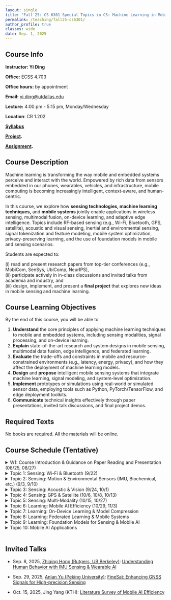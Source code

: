 ```yaml
---
layout: single
title: "Fall'25: CS 6301 Special Topics in CS: Machine Learning in Mobile Computing"
permalink: /teaching/fall25-cs6301/
author_profile: true
classes: wide
date: Sep. 1, 2025
---
```


## Course Info

**Instructor: Yi Ding**

**Office:** ECSS 4.703 

**Office hours:** by appointment 

**Email:** yi.ding@utdallas.edu

**Lecture:** 4:00 pm - 5:15 pm, Monday/Wednesday

**Location**: CR 1.202

**[Syllabus](https://dox.utdallas.edu/syl156169)**

**[Project](https://yi-ding.me/assets/files/Teaching/ML-in-Mobile-Computing-Project.pdf).**

**[Assignment](https://yi-ding.me/assets/files/Teaching/ML-in-Mobile-Computing-Assignment.pdf).**



## Course Description

Machine learning is transforming the way mobile and embedded systems perceive and interact with the world. Empowered by rich data from sensors embedded in our phones, wearables, vehicles, and infrastructure, mobile computing is becoming increasingly intelligent, context-aware, and human-centric.

In this course, we explore how **sensing technologies, machine learning techniques,** and **mobile systems** jointly enable applications in wireless sensing, multimodal fusion, on-device learning, and adaptive edge intelligence. Topics include RF-based sensing (e.g., Wi-Fi, Bluetooth, GPS, satellite), acoustic and visual sensing, inertial and environmental sensing, signal tokenization and feature modeling, mobile system optimization, privacy-preserving learning, and the use of foundation models in mobile and sensing scenarios.

Students are expected to:

(i) read and present research papers from top-tier conferences (e.g., MobiCom, SenSys, UbiComp, NeurIPS), <br>
(ii) participate actively in in-class discussions and invited talks from academia and industry, and <br>
(iii) design, implement, and present a **final project** that explores new ideas in mobile sensing and machine learning.


## Course Learning Objectives

By the end of this course, you will be able to

1. **Understand** the core principles of applying machine learning techniques to mobile and embedded systems, including sensing modalities, signal processing, and on-device learning.
2. **Explain** state-of-the-art research and system designs in mobile sensing, multimodal data fusion, edge intelligence, and federated learning.
3. **Evaluate** the  trade-offs and constraints in mobile and resource-constrained environments (e.g., latency, energy, privacy), and how they affect the deployment of machine learning models.
4. **Design** and **propose** intelligent mobile sensing systems that integrate machine learning, signal modeling, and system-level optimization.
5. **Implement** prototypes or simulations using real-world or simulated sensor data, employing tools such as Python, PyTorch/TensorFlow, and edge deployment toolkits.
6. **Communicate** technical insights effectively through paper presentations, invited talk discussions, and final project demos.



## Required Texts

No books are required. All the materials will be online.



## Course Schedule (Tentative)

<details markdown=block>
<summary>W1: Course Introduction & Guidance on Paper Reading and Presentation (08/25, 08/27)</summary>

* Lecture: Course Introduction & Logistics

</details>


<details markdown=block>
<summary>Topic 1: Sensing: Wi-Fi & Bluetooth (9/22)</summary>

* Topic1-Paper1 [Ding, Jian, et al. "Cost-effective soil carbon sensing with wi-fi and optical signals." *Proceedings of the 30th Annual International Conference on Mobile Computing and Networking*. 2024.](https://dl.acm.org/doi/pdf/10.1145/3636534.3690675)
* Topic1-Paper2 [Li, Chenning, et al. "Wi-fi see it all: generative adversarial network-augmented versatile wi-fi imaging." *Proceedings of the 18th Conference on Embedded Networked Sensor Systems*. 2020.](https://dl.acm.org/doi/pdf/10.1145/3384419.3430725?casa_token=b7ochCDSOyQAAAAA:veLiQNzzpNOi-Zrl4r7N7kmYH8m6TFzF95gDVFpNf4aYTdevHy6nqKm8t-5e2K0s5imfX6PECEO4LA)
* Topic1-Paper3 [Ni, Jiazhi, et al. "Experience: Pushing indoor localization from laboratory to the wild." *Proceedings of the 28th Annual International Conference on Mobile Computing And Networking.* 2022.](https://dl.acm.org/doi/pdf/10.1145/3495243.3560546)
* Topic1-Paper4 [Li, Xin, et al. "Uwb-fi: Pushing wi-fi towards ultra-wideband for fine-granularity sensing." *Proceedings of the 22nd Annual International Conference on Mobile Systems, Applications and Services.* 2024.](https://dl.acm.org/doi/pdf/10.1145/3643832.3661889)
* Topic1-Paper5 [Adib, Fadel, and Dina Katabi. "See through walls with WiFi!." *Proceedings of the ACM SIGCOMM 2013 conference on SIGCOMM.* 2013.](https://dl.acm.org/doi/pdf/10.1145/2486001.2486039)
* Topic1-Paper6 [Wang, Yuxi, Kaishun Wu, and Lionel M. Ni. "Wifall: Device-free fall detection by wireless networks." *IEEE Transactions on Mobile Computing* 16.2 (2016): 581-594.](https://web.archive.org/web/20160331162823id_/http://kaishunwu.com/uploads/soft/150201/wifall.pdf)

</details>


<details markdown=block>
<summary>Topic 2: Sensing: Motion & Environmental Sensors (IMU, Biochemical, etc.) (9/3, 9/10)</summary>

* Topic2-Paper1 [Xu, Huatao, et al. "Practically adopting human activity recognition." *Proceedings of the 29th Annual International Conference on Mobile Computing and Networking*. 2023.](https://dapowan.github.io/files/UniHAR.pdf)
* Topic2-Paper2 [Brooks, Jas, and Pedro Lopes. "Smell & paste: Low-fidelity prototyping for olfactory experiences." *Proceedings of the 2023 CHI Conference on Human Factors in Computing Systems.* 2023.](https://dl.acm.org/doi/pdf/10.1145/3544548.3580680)
* Topic2-Paper3 [Yin, Xiangyu, et al. "PTEase: objective airway examination for pulmonary telemedicine using commodity smartphones." *Proceedings of the 21st Annual International Conference on Mobile Systems, Applications and Services.* 2023.](https://dl.acm.org/doi/pdf/10.1145/3581791.3596854)
* Topic2-Paper4 [Zhou, Pengfei, et al. "Iodetector: A generic service for indoor outdoor detection." *Proceedings of the 10th acm conference on embedded network sensor systems*. 2012.](https://dl.acm.org/doi/pdf/10.1145/2426656.2426668?casa_token=Meh6AaTk37gAAAAA:2ZpLW3ycrngonKW4xe_fvX0PC1aXRiD818M6z9EyCNfkXF7Qoiw_1LdEMQEftrgJi8MGZombXA)
* Topic2-Paper5 [Xie, Zhiqing, et al. "TransFloor: Transparent floor localization for crowdsourcing instant delivery." *Proceedings of the ACM on Interactive, Mobile, Wearable and Ubiquitous Technologies 6.4* (2023): 1-30.](https://dl.acm.org/doi/pdf/10.1145/3569470)


</details>

<details markdown=block>
<summary>Topic 3: Sensing: Acoustic & Vision (9/24, 10/1)</summary>

* Topic3-Paper1 [Liang, Xiaoxuan, et al. "Sondar: Size and shape measurements using acoustic imaging." *Proceedings of the Twenty-fifth International Symposium on Theory, Algorithmic Foundations, and Protocol Design for Mobile Networks and Mobile Computing*. 2024.](https://dl.acm.org/doi/pdf/10.1145/3641512.3686359)
* Topic3-Paper2 [Cao, Shirui, et al. "Powerphone: Unleashing the acoustic sensing capability of smartphones." *Proceedings of the 29th Annual International Conference on Mobile Computing and Networking*. 2023.](https://dl.acm.org/doi/pdf/10.1145/3570361.3613270?casa_token=DGY_i9RKDbMAAAAA:6Ij6-maaT-kMcZIuBY134Im8wjqZ8RYWx_Vt9wJv91QzIZgycswb4bezhJZMH31KdoHKAiX3IS4tCA)
* Topic3-Paper3 [Zhang, Yongzhao, et al. "Acoustic sensing and communication using metasurface." *20th USENIX Symposium on Networked Systems Design and Implementation (NSDI 23).* 2023.](https://www.usenix.org/system/files/nsdi23-zhang-yongzhao.pdf)
* Topic3-Paper4 [Zhang, Yanbo, et al. "Face recognition in harsh conditions: An acoustic based approach." *Proceedings of the 22nd annual international conference on mobile systems, applications and services.* 2024.](https://wands.hk/papers/MobiSys_24_1.pdf)
* Topic3-Paper5 [Liu, Xuanyu, et al. "AcousAF: Acoustic Sensing-Based Atrial Fibrillation Detection System for Mobile Phones." *Companion of the 2024 on ACM International Joint Conference on Pervasive and Ubiquitous Computing.* 2024.](https://arxiv.org/pdf/2408.04912)
* Topic3-Paper6 [Li, Ke, et al. "Gazetrak: Exploring acoustic-based eye tracking on a glass frame." *Proceedings of the 30th Annual International Conference on Mobile Computing and Networking.* 2024.](https://dl.acm.org/doi/pdf/10.1145/3636534.3649376)

</details>


<details markdown=block>
<summary>Topic 4: Sensing: GPS & Satellite (10/6, 10/8, 10/13)</summary>

* Topic4-Paper1 [Rathi, Raghav, and Zhenghao Zhang. "StarAngle: User Orientation Sensing with Beacon Phase Measurements of Multiple Starlink Satellites." *Proceedings of the 22nd ACM Conference on Embedded Networked Sensor Systems.* 2024.](https://utdallas.box.com/s/61lyegqigghzyzwlin2hj73vku5qtx4l)
* Topic4-Paper2 [Wang, Yunfan, et al. "Global localization of energy-constrained miniature rf emitters using low earth orbit satellites." *Proceedings of the 21st ACM Conference on Embedded Networked Sensor Systems.* 2023.](https://utdallas.box.com/s/tpg8lqna3x4srgq1smp3gk8e5ahgxlwt)
* Topic4-Paper3 [Ecola, Geneva, et al. "SARLink: Satellite Backscatter Connectivity using Synthetic Aperture Radar." *Proceedings of the 23rd ACM Conference on Embedded Networked Sensor Systems.* 2025.](https://dl.acm.org/doi/pdf/10.1145/3715014.3722061)
* Topic4-Paper4 [Li, Ruinan, et al. "Plug-and-play indoor GPS positioning system with the assistance of optically transparent metasurfaces." *Proceedings of the 30th Annual International Conference on Mobile Computing and Networking.* 2024.](https://utdallas.box.com/s/3i6t9mpiclol0hrxnoqd5vwu6u7g3yo4)
* Topic4-Paper5 [Dong, Huixin, et al. "Gpsmirror: Expanding accurate gps positioning to shadowed and indoor regions with backscatter." *Proceedings of the 29th Annual International Conference on Mobile Computing and Networking.* 2023.](https://utdallas.box.com/s/4xj0hdbxpqjtplk40v50eb6ims7jf3q1)
* Topic4-Paper6 [Hong, Zhiqing, et al. "Smallmap: Low-cost community road map sensing with uncertain delivery behavior." *Proceedings of the ACM on Interactive, Mobile, Wearable and Ubiquitous Technologies* 8.2 (2024): 1-26.](https://dl.acm.org/doi/pdf/10.1145/3659596)


</details>

<details markdown=block>
<summary>Topic 5: Sensing: Multi-Modality (10/15, 10/27)</summary>

* Topic5-Paper1 [Liu, Yang, et al. "SPATIUM: A Context-Aware Machine Learning Framework for Immersive Spatiotemporal Health Understanding." *Proceedings of the 23rd Annual International Conference on Mobile Systems, Applications and Services.* 2025.](https://dl.acm.org/doi/pdf/10.1145/3711875.3736686)
* Topic5-Paper2 [Dai, Shenghong, et al. "Babel: A scalable pre-trained model for multi-modal sensing via expandable modality alignment." *Proceedings of the 23rd ACM Conference on Embedded Networked Sensor Systems.* 2025.](https://dl.acm.org/doi/pdf/10.1145/3715014.3722068)
* Topic5-Paper3 [Liu, Kaiwei, et al. "TaskSense: A Translation-like Approach for Tasking Heterogeneous Sensor Systems with LLMs." *Proceedings of the 23rd ACM Conference on Embedded Networked Sensor Systems.* 2025.](https://dl.acm.org/doi/pdf/10.1145/3715014.3722070)
* Topic-Paper4 [Post, Kevin, et al. "Contextllm: Meaningful context reasoning from multi-sensor and multi-device data using llms." *Proceedings of the 26th International Workshop on Mobile Computing Systems and Applications.* 2025.](https://dl.acm.org/doi/pdf/10.1145/3708468.3711892)
* Topic-Paper5 [Liu, Yimeng, et al. "Hydra: Accurate multi-modal leaf wetness sensing with mm-wave and camera fusion." *Proceedings of the 30th Annual International Conference on Mobile Computing and Networking.* 2024.](https://dl.acm.org/doi/pdf/10.1145/3636534.3690662)
* Topic-Paper6 [Ouyang, Xiaomin, et al. "ADMarker: A Multi-Modal Federated Learning System for Monitoring Digital Biomarkers of Alzheimer's Disease." *Proceedings of the 30th Annual International Conference on Mobile Computing and Networking.* 2024.](https://dl.acm.org/doi/pdf/10.1145/3636534.3649370)


</details>

<details markdown=block>
<summary>Topic 6: Learning: Mobile AI Efficiency (10/29, 11/3)</summary>

* Topic6-Paper1 [Team, Gemma, et al. "Gemma 2: Improving open language models at a practical size." *arXiv preprint arXiv:2408.00118* (2024).](https://arxiv.org/pdf/2408.00118)
* Topic6-Paper2 [Gu, Yuxian, et al. "MiniLLM: Knowledge Distillation of Large Language Models." *ICLR.* 2024.](https://arxiv.org/pdf/2306.08543)
* Topic6-Paper3 [Lin, Ji, et al. "AWQ: Activation-aware Weight Quantization for On-Device LLM Compression and Acceleration." *MLSys.* 2024.](https://arxiv.org/pdf/2306.00978)
* Topic6-Paper4 [Arora, Daman, and Andrea Zanette. "Training language models to reason efficiently." *arXiv preprint arXiv:2502.04463* (2025).](https://arxiv.org/pdf/2502.04463)
* Topic6-Paper5 [Rastikerdar, Mohammad Mehdi, et al. "Cactus: Dynamically switchable context-aware micro-classifiers for efficient iot inference." *Proceedings of the 22nd Annual International Conference on Mobile Systems, Applications and Services.* 2024.](https://dl.acm.org/doi/pdf/10.1145/3643832.3661888)
* Topic6-Paper6 [Hojjat, Ali, et al. "Limitnet: Progressive, content-aware image offloading for extremely weak devices & networks." *Proceedings of the 22nd Annual International Conference on Mobile Systems, Applications and Services.* 2024.](https://arxiv.org/pdf/2504.13736)
* Topic6-Paper7 [Frantar, Elias, et al. "Gptq: Accurate post-training quantization for generative pre-trained transformers." *arXiv preprint arXiv:2210.17323 (2022).*](https://arxiv.org/pdf/2210.17323)


</details>

<details markdown=block>
<summary>Topic 7: Learning: On-Device Learning & Model Compression</summary>

* Topic7-Paper1 [Jabbour, Jason, et al. "Don't Run with Scissors: Pruning Breaks VLA Models but They Can Be Recovered." *arXiv preprint arXiv:2510.08464* (2025).](https://arxiv.org/pdf/2510.08464)
* Topic7-Paper2 [Chen, Junyu, et al. "Deep compression autoencoder for efficient high-resolution diffusion models." *arXiv preprint arXiv:2410.10733* (2024).](https://arxiv.org/pdf/2410.10733)
* Topic7-Paper3 [Wang, Lehao, et al. "AdaEvo: Edge-assisted continuous and timely DNN model evolution for mobile devices." *IEEE Transactions on Mobile Computing* (2023).](https://arxiv.org/pdf/2309.15500)
* Topic7-Paper4 [Famá, Fernanda, et al. "Contrastive Self-Supervised Learning at the Edge: An Energy Perspective." *arXiv preprint arXiv:2510.08374* (2025).](https://arxiv.org/pdf/2510.08374)
* Topic7-Paper5 [Liu, Renyuan, et al. "DAF: An Efficient End-to-End Dynamic Activation Framework for on-Device DNN Training." *Proceedings of the 23rd Annual International Conference on Mobile Systems, Applications and Services.* 2025.](https://arxiv.org/pdf/2507.07149)
* Topic7-Paper6 [Misra, Ashitabh, Nurani Saoda, and Tarek Abdelzaher. "Latency-constrained input-aware quantization of time series inference workflows at the edge." *IEEE INFOCOM 2025-IEEE Conference on Computer Communications. IEEE,* 2025.](https://utdallas.box.com/s/2apndagley8c83tbp0inq4vffs3t98tr)



</details>

<details markdown=block>
<summary>Topic 8: Learning: Federated Learning & Mobile Systems</summary>

* Topic8-Paper1 [Chen, Rui, et al. "EEFL: High-speed wireless communications inspired energy efficient federated learning over mobile devices." *Proceedings of the 21st Annual International Conference on Mobile Systems, Applications and Services.* 2023.](https://dl.acm.org/doi/pdf/10.1145/3581791.3596865)
* Topic8-Paper2 [Ouyang, Xiaomin, et al. "Harmony: Heterogeneous multi-modal federated learning through disentangled model training." *Proceedings of the 21st Annual International Conference on Mobile Systems, Applications and Services.* 2023.](https://xmouyang.github.io/assets/pdf/Harmony_MobiSys23_publish.pdf)
* Topic8-Paper3 [Tabatabaie, Mahan, and Suining He. "Naturalistic e-scooter maneuver recognition with federated contrastive rider interaction learning." *Proceedings of the ACM on Interactive, Mobile, Wearable and Ubiquitous Technologies 6.4* (2023): 1-27.](https://u2clabuconn.github.io/publications/2023/Conference/mahan_ubicomp_2023_nr.pdf)
* Topic8-Paper4 [TBistritz, Ilai, Ariana Mann, and Nicholas Bambos. "Distributed distillation for on-device learning." *Advances in Neural Information Processing Systems 33* (2020): 22593-22604.](https://proceedings.neurips.cc/paper/2020/file/fef6f971605336724b5e6c0c12dc2534-Paper.pdf)
* Topic8-Paper5 [Shin, Jaemin, et al. "Fedbalancer: Data and pace control for efficient federated learning on heterogeneous clients." *Proceedings of the 20th Annual International Conference on Mobile Systems, Applications and Services.* 2022.](https://dl.acm.org/doi/pdf/10.1145/3498361.3538917f)
* Topic8-Paper6 [Lin, Shouxu, et al. "FLAMMABLE: A Multi-Model Federated Learning Framework with Multi-Model Engagement and Adaptive Batch Sizes." *arXiv preprint arXiv:2510.10380*(2025).](https://arxiv.org/pdf/2510.10380)
* Topic8-Paper7 [Zhang, Yuwei, Tong Xia, and Cecilia Mascolo. "FedEE: Uncertainty-Aware Personalized Federated Learning for Realistic Healthcare Applications." (2024).](https://mobile-systems.cl.cam.ac.uk/papers/ML4H_FedEE.pdf)


</details>

<details markdown=block>
<summary>Topic 9: Learning: Foundation Models for Sensing & Mobile AI</summary>


</details>

<details markdown=block>
<summary>Topic 10: Mobile AI Applications</summary>


</details>



<br>

## Invited Talks

* Sep. 8, 2025, [Zhiqing Hong (Rutgers, UB Berkeley)](http://www.zhiqinghong.one/): [Understanding Human Behavior with IMU Sensing & Wearable AI](https://utdallas.box.com/s/gukytibeuw460xdomgo9xxnzhvfchat1)

* Sep. 29, 2025, [Anlan Yu (Peking University)](https://scholar.google.com/citations?user=fOopY70AAAAJ&hl=en&oi=sra): [FineSat: Enhancing GNSS Signals for High-precision Sensing](https://utdallas.box.com/s/qraz21hsfh9qayc2ceg6r3dcg360yxqg)

* Oct. 15, 2025, Jing Yang (KTH): [Literature Survey of Mobile AI Efficiency](https://utdallas.box.com/s/pneo9xw27q87uwo5ylzwbqqsqy0c71s5)






